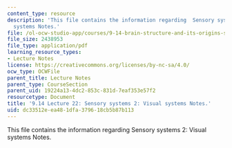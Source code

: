 ```yaml
---
content_type: resource
description: 'This file contains the information regarding  Sensory systems 2: Visual
  systems Notes.'
file: /ol-ocw-studio-app/courses/9-14-brain-structure-and-its-origins-spring-2014/dc33512eea481dfa379618cb5b87b113_MIT9_14S14_Lecture22.pdf
file_size: 2438953
file_type: application/pdf
learning_resource_types:
- Lecture Notes
license: https://creativecommons.org/licenses/by-nc-sa/4.0/
ocw_type: OCWFile
parent_title: Lecture Notes
parent_type: CourseSection
parent_uid: 19224a13-4dc2-853c-831d-7eaf353e57f2
resourcetype: Document
title: '9.14 Lecture 22: Sensory systems 2: Visual systems Notes.'
uid: dc33512e-ea48-1dfa-3796-18cb5b87b113
---
```

This file contains the information regarding  Sensory systems 2: Visual systems Notes.